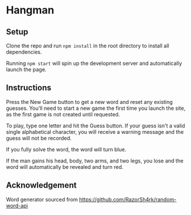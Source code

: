 # Hangman

## Setup

Clone the repo and run `npm install` in the root directory to install all dependencies.

Running `npm start` will spin up the development server and automatically launch the page.

## Instructions

Press the New Game button to get a new word and reset any existing guesses. You'll need to start a new game the first time you launch the site, as the first game is not created until requested.

To play, type one letter and hit the Guess button. If your guess isn't a valid single alphabetical character, you will receive a warning message and the guess will not be recorded.

If you fully solve the word, the word will turn blue.

If the man gains his head, body, two arms, and two legs, you lose and the word will automatically be revealed and turn red.

## Acknowledgement

Word generator sourced from https://github.com/RazorSh4rk/random-word-api